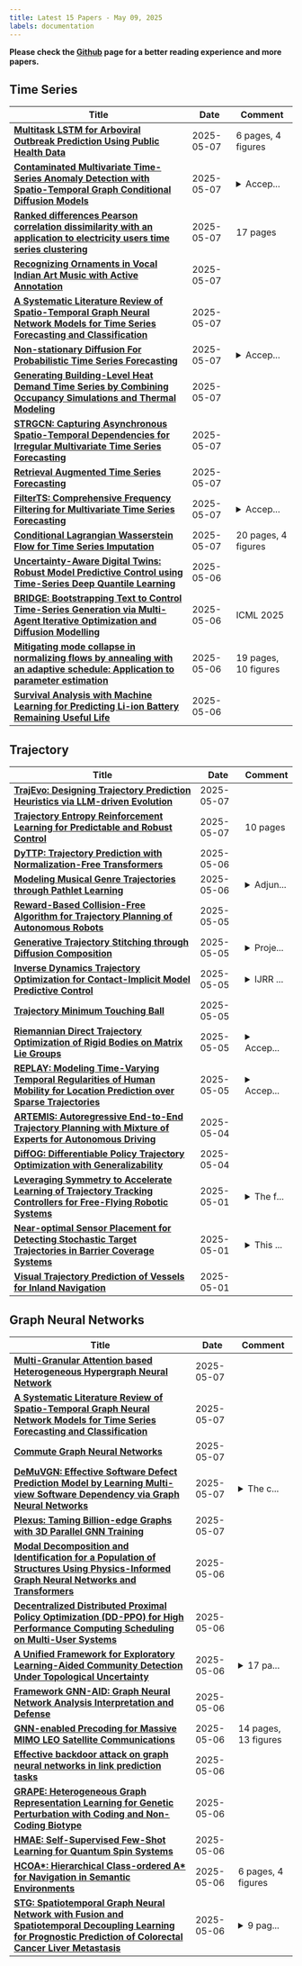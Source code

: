 ```yaml
---
title: Latest 15 Papers - May 09, 2025
labels: documentation
---
```

**Please check the [Github](https://github.com/zezhishao/MTS_Daily_ArXiv) page for a better reading experience and more papers.**

## Time Series
| **Title** | **Date** | **Comment** |
| --- | --- | --- |
| **[Multitask LSTM for Arboviral Outbreak Prediction Using Public Health Data](http://arxiv.org/abs/2505.04566v1)** | 2025-05-07 | 6 pages, 4 figures |
| **[Contaminated Multivariate Time-Series Anomaly Detection with Spatio-Temporal Graph Conditional Diffusion Models](http://arxiv.org/abs/2308.12563v4)** | 2025-05-07 | <details><summary>Accep...</summary><p>Accepted to The Conference on Uncertainty in Artificial Intelligence (UAI 2025)</p></details> |
| **[Ranked differences Pearson correlation dissimilarity with an application to electricity users time series clustering](http://arxiv.org/abs/2505.02173v2)** | 2025-05-07 | 17 pages |
| **[Recognizing Ornaments in Vocal Indian Art Music with Active Annotation](http://arxiv.org/abs/2505.04419v1)** | 2025-05-07 |  |
| **[A Systematic Literature Review of Spatio-Temporal Graph Neural Network Models for Time Series Forecasting and Classification](http://arxiv.org/abs/2410.22377v2)** | 2025-05-07 |  |
| **[Non-stationary Diffusion For Probabilistic Time Series Forecasting](http://arxiv.org/abs/2505.04278v1)** | 2025-05-07 | <details><summary>Accep...</summary><p>Accepted as spotlight poster at ICML</p></details> |
| **[Generating Building-Level Heat Demand Time Series by Combining Occupancy Simulations and Thermal Modeling](http://arxiv.org/abs/2503.05427v3)** | 2025-05-07 |  |
| **[STRGCN: Capturing Asynchronous Spatio-Temporal Dependencies for Irregular Multivariate Time Series Forecasting](http://arxiv.org/abs/2505.04167v1)** | 2025-05-07 |  |
| **[Retrieval Augmented Time Series Forecasting](http://arxiv.org/abs/2505.04163v1)** | 2025-05-07 |  |
| **[FilterTS: Comprehensive Frequency Filtering for Multivariate Time Series Forecasting](http://arxiv.org/abs/2505.04158v1)** | 2025-05-07 | <details><summary>Accep...</summary><p>Accepted to AAAI 2025</p></details> |
| **[Conditional Lagrangian Wasserstein Flow for Time Series Imputation](http://arxiv.org/abs/2410.07550v2)** | 2025-05-07 | 20 pages, 4 figures |
| **[Uncertainty-Aware Digital Twins: Robust Model Predictive Control using Time-Series Deep Quantile Learning](http://arxiv.org/abs/2501.10337v3)** | 2025-05-06 |  |
| **[BRIDGE: Bootstrapping Text to Control Time-Series Generation via Multi-Agent Iterative Optimization and Diffusion Modelling](http://arxiv.org/abs/2503.02445v3)** | 2025-05-06 | ICML 2025 |
| **[Mitigating mode collapse in normalizing flows by annealing with an adaptive schedule: Application to parameter estimation](http://arxiv.org/abs/2505.03652v1)** | 2025-05-06 | 19 pages, 10 figures |
| **[Survival Analysis with Machine Learning for Predicting Li-ion Battery Remaining Useful Life](http://arxiv.org/abs/2503.13558v6)** | 2025-05-06 |  |

## Trajectory
| **Title** | **Date** | **Comment** |
| --- | --- | --- |
| **[TrajEvo: Designing Trajectory Prediction Heuristics via LLM-driven Evolution](http://arxiv.org/abs/2505.04480v1)** | 2025-05-07 |  |
| **[Trajectory Entropy Reinforcement Learning for Predictable and Robust Control](http://arxiv.org/abs/2505.04193v1)** | 2025-05-07 | 10 pages |
| **[DyTTP: Trajectory Prediction with Normalization-Free Transformers](http://arxiv.org/abs/2504.05356v2)** | 2025-05-06 |  |
| **[Modeling Musical Genre Trajectories through Pathlet Learning](http://arxiv.org/abs/2505.03480v1)** | 2025-05-06 | <details><summary>Adjun...</summary><p>Adjunct Proceedings of the 33rd ACM Conference on User Modeling, Adaptation and Personalization (UMAP Adjunct '25)</p></details> |
| **[Reward-Based Collision-Free Algorithm for Trajectory Planning of Autonomous Robots](http://arxiv.org/abs/2502.06149v2)** | 2025-05-05 |  |
| **[Generative Trajectory Stitching through Diffusion Composition](http://arxiv.org/abs/2503.05153v2)** | 2025-05-05 | <details><summary>Proje...</summary><p>Project page: https://comp-diffuser.github.io/</p></details> |
| **[Inverse Dynamics Trajectory Optimization for Contact-Implicit Model Predictive Control](http://arxiv.org/abs/2309.01813v3)** | 2025-05-05 | <details><summary>IJRR ...</summary><p>IJRR accepted version</p></details> |
| **[Trajectory Minimum Touching Ball](http://arxiv.org/abs/2505.02472v1)** | 2025-05-05 |  |
| **[Riemannian Direct Trajectory Optimization of Rigid Bodies on Matrix Lie Groups](http://arxiv.org/abs/2505.02323v1)** | 2025-05-05 | <details><summary>Accep...</summary><p>Accepted to Robotics: Science and Systems (RSS) 2025</p></details> |
| **[REPLAY: Modeling Time-Varying Temporal Regularities of Human Mobility for Location Prediction over Sparse Trajectories](http://arxiv.org/abs/2402.16310v4)** | 2025-05-05 | <details><summary>Accep...</summary><p>Accepted by IEEE Transactions on Mobile Computing</p></details> |
| **[ARTEMIS: Autoregressive End-to-End Trajectory Planning with Mixture of Experts for Autonomous Driving](http://arxiv.org/abs/2504.19580v2)** | 2025-05-04 |  |
| **[DiffOG: Differentiable Policy Trajectory Optimization with Generalizability](http://arxiv.org/abs/2504.13807v2)** | 2025-05-04 |  |
| **[Leveraging Symmetry to Accelerate Learning of Trajectory Tracking Controllers for Free-Flying Robotic Systems](http://arxiv.org/abs/2409.11238v3)** | 2025-05-01 | <details><summary>The f...</summary><p>The first three authors contributed equally to this work. This updated version reflects the final version to appear at IEEE International Conference on Robotics and Automation (ICRA) 2025</p></details> |
| **[Near-optimal Sensor Placement for Detecting Stochastic Target Trajectories in Barrier Coverage Systems](http://arxiv.org/abs/2505.00825v1)** | 2025-05-01 | <details><summary>This ...</summary><p>This work is published in IEEE SysCon 2025</p></details> |
| **[Visual Trajectory Prediction of Vessels for Inland Navigation](http://arxiv.org/abs/2505.00599v1)** | 2025-05-01 |  |

## Graph Neural Networks
| **Title** | **Date** | **Comment** |
| --- | --- | --- |
| **[Multi-Granular Attention based Heterogeneous Hypergraph Neural Network](http://arxiv.org/abs/2505.04340v1)** | 2025-05-07 |  |
| **[A Systematic Literature Review of Spatio-Temporal Graph Neural Network Models for Time Series Forecasting and Classification](http://arxiv.org/abs/2410.22377v2)** | 2025-05-07 |  |
| **[Commute Graph Neural Networks](http://arxiv.org/abs/2407.01635v6)** | 2025-05-07 |  |
| **[DeMuVGN: Effective Software Defect Prediction Model by Learning Multi-view Software Dependency via Graph Neural Networks](http://arxiv.org/abs/2410.19550v2)** | 2025-05-07 | <details><summary>The c...</summary><p>The current paper is not comprehensive enough. We are seeking further improvement</p></details> |
| **[Plexus: Taming Billion-edge Graphs with 3D Parallel GNN Training](http://arxiv.org/abs/2505.04083v1)** | 2025-05-07 |  |
| **[Modal Decomposition and Identification for a Population of Structures Using Physics-Informed Graph Neural Networks and Transformers](http://arxiv.org/abs/2505.04018v1)** | 2025-05-06 |  |
| **[Decentralized Distributed Proximal Policy Optimization (DD-PPO) for High Performance Computing Scheduling on Multi-User Systems](http://arxiv.org/abs/2505.03946v1)** | 2025-05-06 |  |
| **[A Unified Framework for Exploratory Learning-Aided Community Detection Under Topological Uncertainty](http://arxiv.org/abs/2304.04497v4)** | 2025-05-06 | <details><summary>17 pa...</summary><p>17 pages, 9 figures, 8 tables; IEEE Transactions on Network Science and Engineering (to appear) (Please cite our journal version.)</p></details> |
| **[Framework GNN-AID: Graph Neural Network Analysis Interpretation and Defense](http://arxiv.org/abs/2505.03424v1)** | 2025-05-06 |  |
| **[GNN-enabled Precoding for Massive MIMO LEO Satellite Communications](http://arxiv.org/abs/2505.03311v1)** | 2025-05-06 | 14 pages, 13 figures |
| **[Effective backdoor attack on graph neural networks in link prediction tasks](http://arxiv.org/abs/2401.02663v2)** | 2025-05-06 |  |
| **[GRAPE: Heterogeneous Graph Representation Learning for Genetic Perturbation with Coding and Non-Coding Biotype](http://arxiv.org/abs/2505.03853v1)** | 2025-05-06 |  |
| **[HMAE: Self-Supervised Few-Shot Learning for Quantum Spin Systems](http://arxiv.org/abs/2505.03140v1)** | 2025-05-06 |  |
| **[HCOA*: Hierarchical Class-ordered A* for Navigation in Semantic Environments](http://arxiv.org/abs/2505.03128v1)** | 2025-05-06 | 6 pages, 4 figures |
| **[STG: Spatiotemporal Graph Neural Network with Fusion and Spatiotemporal Decoupling Learning for Prognostic Prediction of Colorectal Cancer Liver Metastasis](http://arxiv.org/abs/2505.03123v1)** | 2025-05-06 | <details><summary>9 pag...</summary><p>9 pages, 4 figures, 5 tables</p></details> |

